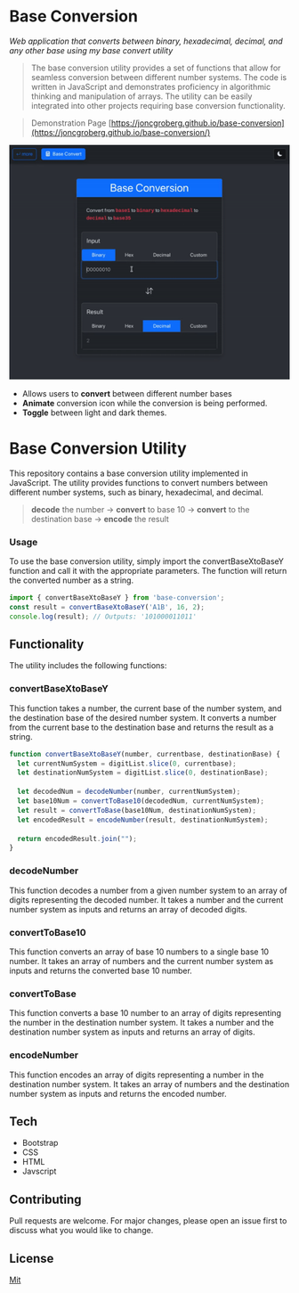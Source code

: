 # Base Conversion
*Web application that converts between binary, hexadecimal, decimal, and any other base using my base convert utility*

> The base conversion utility provides a set of functions that allow for seamless conversion between different number systems. The code is written in JavaScript and demonstrates proficiency in algorithmic thinking and manipulation of arrays. The utility can be easily integrated into other projects requiring base conversion functionality.

> Demonstration Page [https://joncgroberg.github.io/base-conversion](https://joncgroberg.github.io/base-conversion/)

<p align="center">
<img src="screenshots/main.gif">
</p>

- Allows users to **convert** between different number bases
- **Animate** conversion icon while the conversion is being performed.
- **Toggle** between light and dark themes.


# Base Conversion Utility
This repository contains a base conversion utility implemented in JavaScript. The utility provides functions to convert numbers between different number systems, such as binary, hexadecimal, and decimal.
> **decode** the number -> **convert**  to base 10 -> **convert**  to the destination base -> **encode** the result

### Usage
To use the base conversion utility, simply import the convertBaseXtoBaseY function and call it with the appropriate parameters. The function will return the converted number as a string.

```javascript
import { convertBaseXtoBaseY } from 'base-conversion';
const result = convertBaseXtoBaseY('A1B', 16, 2);
console.log(result); // Outputs: '101000011011'
```

## Functionality
The utility includes the following functions:

### convertBaseXtoBaseY
This function takes a number, the current base of the number system, and the destination base of the desired number system. It converts a number from the current base to the destination base and returns the result as a string.
```javascript
function convertBaseXtoBaseY(number, currentbase, destinationBase) {
  let currentNumSystem = digitList.slice(0, currentbase);
  let destinationNumSystem = digitList.slice(0, destinationBase);

  let decodedNum = decodeNumber(number, currentNumSystem);
  let base10Num = convertToBase10(decodedNum, currentNumSystem);
  let result = convertToBase(base10Num, destinationNumSystem);
  let encodedResult = encodeNumber(result, destinationNumSystem);

  return encodedResult.join("");
}
```

### decodeNumber
This function decodes a number from a given number system to an array of digits representing the decoded number. It takes a number and the current number system as inputs and returns an array of decoded digits.

### convertToBase10
This function converts an array of base 10 numbers to a single base 10 number. It takes an array of numbers and the current number system as inputs and returns the converted base 10 number.

### convertToBase
This function converts a base 10 number to an array of digits representing the number in the destination number system. It takes a number and the destination number system as inputs and returns an array of digits.

### encodeNumber
This function encodes an array of digits representing a number in the destination number system. It takes an array of numbers and the destination number system as inputs and returns the encoded number.


## Tech

- Bootstrap
- CSS
- HTML
- Javscript
  
## Contributing

Pull requests are welcome. For major changes, please open an issue first to discuss what you would like to change.

## License

[Mit](https://choosealicense.com/licenses/mit/)
